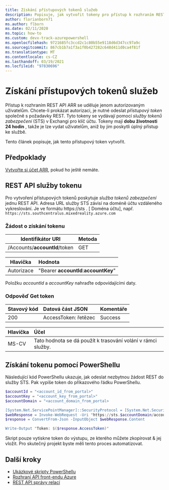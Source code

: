 ```yaml
---
title: Získání přístupových tokenů služeb
description: Popisuje, jak vytvořit tokeny pro přístup k rozhraním REST API ARR.
author: florianborn71
ms.author: flborn
ms.date: 02/11/2020
ms.topic: how-to
ms.custom: devx-track-azurepowershell
ms.openlocfilehash: 9721685fc3ccd2c1c80b55e9118d6d347cc97a9c
ms.sourcegitcommit: 867cb1b7a1f3a1f0b427282c648d411d0ca4f81f
ms.translationtype: MT
ms.contentlocale: cs-CZ
ms.lasthandoff: 03/19/2021
ms.locfileid: "97830696"
---
```

# <a name="get-service-access-tokens"></a>Získání přístupových tokenů služeb

Přístup k rozhraním REST API ARR se uděluje jenom autorizovaným uživatelům. Chcete-li prokázat autorizaci, je nutné odeslat *přístupový token* společně s požadavky REST. Tyto tokeny se vydávají pomocí *služby tokenů zabezpečení* (STS) v Exchangi pro klíč účtu. Tokeny mají **dobu životnosti 24 hodin** , takže je lze vydat uživatelům, aniž by jim poskytli úplný přístup ke službě.

Tento článek popisuje, jak tento přístupový token vytvořit.

## <a name="prerequisites"></a>Předpoklady

[Vytvořte si účet ARR](create-an-account.md), pokud ho ještě nemáte.

## <a name="token-service-rest-api"></a>REST API služby tokenu

Pro vytvoření přístupových tokenů poskytuje *služba tokenů zabezpečení* jednu REST API. Adresa URL služby STS závisí na doméně účtu vzdáleného vykreslování. Je ve formátu https://sts . [ Doména účtu], např. `https://sts.southcentralus.mixedreality.azure.com`

### <a name="get-token-request"></a>Žádost o získání tokenu

| Identifikátor URI | Metoda |
|-----------|:-----------|
| /Accounts/**accountId**/token | GET |

| Hlavička | Hodnota |
|--------|:------|
| Autorizace | "Bearer **accountId**:**accountKey**" |

Položku *accountId* a *accountKey* nahraďte odpovídajícími daty.

### <a name="get-token-response"></a>Odpověď Get token

| Stavový kód | Datová část JSON | Komentáře |
|-----------|:-----------|:-----------|
| 200 | AccessToken: řetězec | Success |

| Hlavička | Účel |
|--------|:------|
| MS-CV | Tato hodnota se dá použít k trasování volání v rámci služby. |

## <a name="getting-a-token-using-powershell"></a>Získání tokenu pomocí PowerShellu

Následující kód PowerShellu ukazuje, jak odeslat nezbytnou žádost REST do služby STS. Pak vypíše token do příkazového řádku PowerShellu.

```PowerShell
$accountId = "<account_id_from_portal>"
$accountKey = "<account_key_from_portal>"
$accountDomain = "<account_domain_from_portal>

[System.Net.ServicePointManager]::SecurityProtocol = [System.Net.SecurityProtocolType]::Tls12;
$webResponse = Invoke-WebRequest -Uri "https://sts.$accountDomain/accounts/$accountId/token" -Method Get -Headers @{ Authorization = "Bearer ${accountId}:$accountKey" }
$response = ConvertFrom-Json -InputObject $webResponse.Content

Write-Output "Token: $($response.AccessToken)"
```

Skript pouze vytiskne token do výstupu, ze kterého můžete zkopírovat & jej vložit. Pro skutečný projekt byste měli tento proces automatizovat.

## <a name="next-steps"></a>Další kroky

* [Ukázkové skripty PowerShellu](../samples/powershell-example-scripts.md)
* [Rozhraní API front-endu Azure](../how-tos/frontend-apis.md)
* [REST API správy relací](../how-tos/session-rest-api.md)
